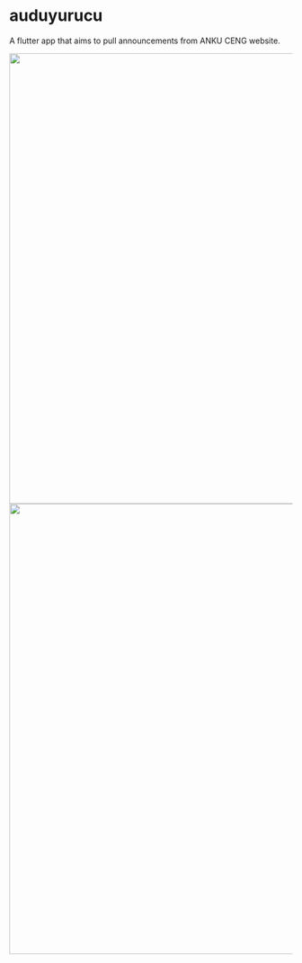 # auduyurucu

A flutter app that aims to pull announcements from ANKU CENG website.

<img src="https://user-images.githubusercontent.com/81600010/162055804-9808a729-474e-409e-aaf8-8a85b93bf841.png" height="800">
<img src="https://user-images.githubusercontent.com/81600010/162055982-a83457f2-8332-4476-b166-778adfb7a1bf.png" height="800">
